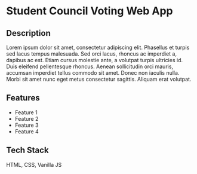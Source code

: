 # Student Council Voting Web App

## Description
Lorem ipsum dolor sit amet, consectetur adipiscing elit. Phasellus et turpis sed lacus tempus malesuada. Sed orci lacus, rhoncus ac imperdiet a, dapibus ac est. Etiam cursus molestie ante, a volutpat turpis ultricies id. Duis eleifend pellentesque rhoncus. Aenean sollicitudin orci mauris, accumsan imperdiet tellus commodo sit amet. Donec non iaculis nulla. Morbi sit amet nunc eget metus consectetur sagittis. Aliquam erat volutpat.

## Features
- Feature 1
- Feature 2
- Feature 3
- Feature 4

## Tech Stack
HTML, CSS, Vanilla JS

